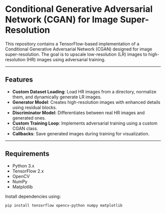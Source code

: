 # Conditional Generative Adversarial Network (CGAN) for Image Super-Resolution

This repository contains a TensorFlow-based implementation of a Conditional Generative Adversarial Network (CGAN) designed for image super-resolution. The goal is to upscale low-resolution (LR) images to high-resolution (HR) images using adversarial training.

---

## Features

- **Custom Dataset Loading**: Load HR images from a directory, normalize them, and dynamically generate LR images.
- **Generator Model**: Creates high-resolution images with enhanced details using residual blocks.
- **Discriminator Model**: Differentiates between real HR images and generated ones.
- **Custom Training Loop**: Implements adversarial training using a custom CGAN class.
- **Callbacks**: Save generated images during training for visualization.

---

## Requirements

- Python 3.x
- TensorFlow 2.x
- OpenCV
- NumPy
- Matplotlib

Install dependencies using:
```bash
pip install tensorflow opencv-python numpy matplotlib
